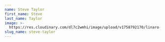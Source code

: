 ```yaml
---
name: Steve Taylor
first_name: Steve
last_name: Taylor
image: >-
  https://res.cloudinary.com/dl7c2wmhi/image/upload/v1758792170/linaro-website/images/author/avatar-placeholder
slug_name: steve-taylor
---
```


